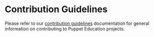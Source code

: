 Contribution Guidelines
=======================

Please refer to our [contribution
guidelines](https://github.com/puppetlabs/edu-documentation/blob/master/CONTRIBUTING.md)
documentation for general information on contributing to Puppet Education
projects.
